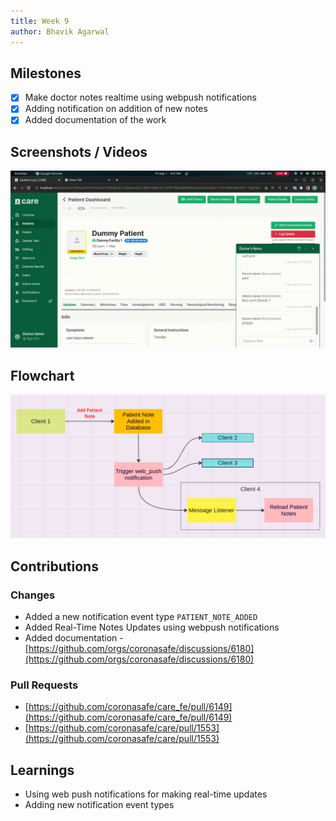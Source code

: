 ```yaml
---
title: Week 9
author: Bhavik Agarwal
---
```


## Milestones
- [x] Make doctor notes realtime using webpush notifications
- [x] Adding notification on addition of new notes
- [x] Added documentation of the work

## Screenshots / Videos 
![Notification](./assets/Notification_on_addition_of_patient_notes.gif)

## Flowchart

![Realtime Doctor Notes](./assets/realtime-flowchart.png)

## Contributions
### Changes
- Added a new notification event type `PATIENT_NOTE_ADDED`
- Added Real-Time Notes Updates using webpush notifications
- Added documentation - [https://github.com/orgs/coronasafe/discussions/6180](https://github.com/orgs/coronasafe/discussions/6180)

### Pull Requests
- [https://github.com/coronasafe/care_fe/pull/6149](https://github.com/coronasafe/care_fe/pull/6149)
- [https://github.com/coronasafe/care/pull/1553](https://github.com/coronasafe/care/pull/1553)

## Learnings
- Using web push notifications for making real-time updates
- Adding new notification event types